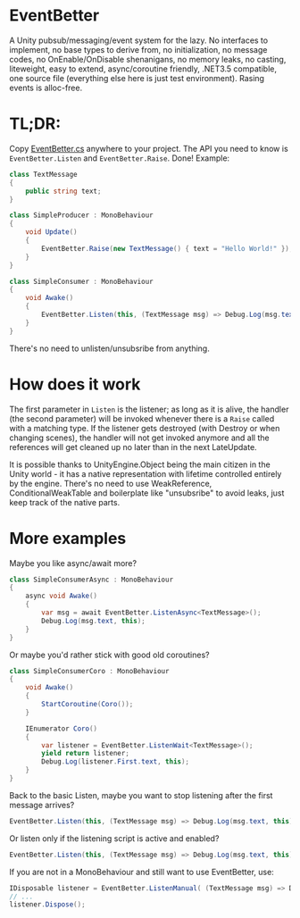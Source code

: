 # EventBetter
A Unity pubsub/messaging/event system for the lazy. No interfaces to implement, no base types to derive from, no initialization, no message codes, no OnEnable/OnDisable shenanigans, no memory leaks, no casting, liteweight, easy to extend, async/coroutine friendly, .NET3.5 compatible, one source file (everything else here is just test environment). Rasing events is alloc-free.

# TL;DR:
Copy [EventBetter.cs](Assets/Plugins/EventBetter/EventBetter.cs) anywhere to your project. The API you need to know is `EventBetter.Listen` and `EventBetter.Raise`. Done! Example:

```cs
class TextMessage
{
    public string text;
}

class SimpleProducer : MonoBehaviour
{
    void Update()
    {
        EventBetter.Raise(new TextMessage() { text = "Hello World!" });
    }
}

class SimpleConsumer : MonoBehaviour
{
    void Awake()
    {
        EventBetter.Listen(this, (TextMessage msg) => Debug.Log(msg.text, this));
    }
}
```

There's no need to unlisten/unsubsribe from anything.

# How does it work

The first parameter in `Listen` is the listener; as long as it is alive, the handler (the second parameter) will be invoked whenever there is a `Raise` called with a matching type. If the listener gets destroyed (with Destroy or when changing scenes), the handler will not get invoked anymore and all the references will get cleaned up no later than in the next LateUpdate.

It is possible thanks to UnityEngine.Object being the main citizen in the Unity world - it has a native representation with lifetime controlled entirely by the engine. There's no need to use WeakReference, ConditionalWeakTable and boilerplate like "unsubsribe" to avoid leaks, just keep track of the native parts.

# More examples

Maybe you like async/await more?

```cs
class SimpleConsumerAsync : MonoBehaviour
{
    async void Awake()
    {
        var msg = await EventBetter.ListenAsync<TextMessage>();
        Debug.Log(msg.text, this);
    }
}
```

Or maybe you'd rather stick with good old coroutines?
```cs
class SimpleConsumerCoro : MonoBehaviour
{
    void Awake()
    {
        StartCoroutine(Coro());
    }

    IEnumerator Coro()
    {
        var listener = EventBetter.ListenWait<TextMessage>();
        yield return listener;
        Debug.Log(listener.First.text, this);
    }
}
```

Back to the basic Listen, maybe you want to stop listening after the first message arrives?
```cs
EventBetter.Listen(this, (TextMessage msg) => Debug.Log(msg.text, this), once: true);
```

Or listen only if the listening script is active and enabled?
```cs
EventBetter.Listen(this, (TextMessage msg) => Debug.Log(msg.text, this), exculdeInactive: true);
```

If you are not in a MonoBehaviour and still want to use EventBetter, use:
```cs
IDisposable listener = EventBetter.ListenManual( (TextMessage msg) => Debug.Log(msg.text, this) );
// ...
listener.Dispose();
``` 
